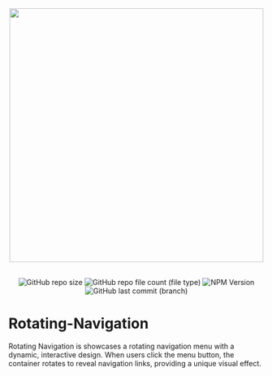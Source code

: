 <div align="center">
  <img src="https://github.com/yazansedih/Rotating-Navigation/assets/137224224/f03c1b07-ddc4-41d1-aab9-0a49c0ac61ab" width=500px/>
  <br />
  <br />

 ![GitHub repo size](https://img.shields.io/github/repo-size/yazansedih/Rotating-Navigation) ![GitHub repo file count (file type)](https://img.shields.io/github/directory-file-count/yazansedih/Rotating-Navigation) ![NPM Version](https://img.shields.io/npm/v/npm) ![GitHub last commit (branch)](https://img.shields.io/github/last-commit/yazansedih/Rotating-Navigation/main)
 
</div>  

<h1>Rotating-Navigation</h1>
Rotating Navigation is showcases a rotating navigation menu with a dynamic, interactive design. When users click the menu button, the container rotates to reveal navigation links, providing a unique visual effect.
